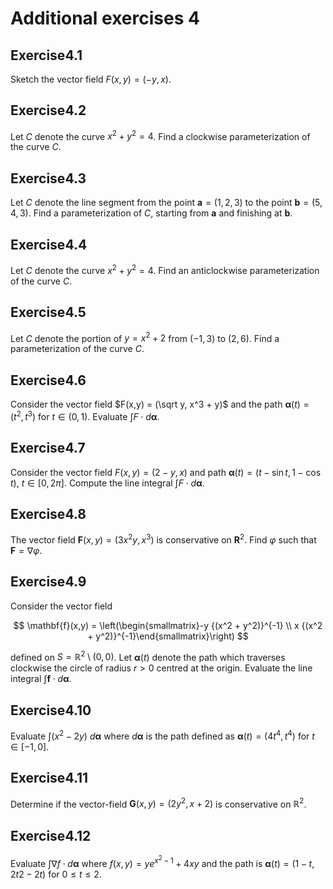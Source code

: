 # Additional exercises 4

<!--@include: ./pages/notation.md-->

## Exercise

Sketch the vector field $F(x,y) = (-y,x)$.

## Exercise

Let $C$ denote the curve $x^2 + y^2 = 4$. Find a clockwise parameterization of the curve $C$.

## Exercise

Let $C$ denote the line segment from the point $\mathbf{a} = (1,2,3)$ to the point $\mathbf{b} = (5,4,3)$. Find a parameterization of $C$, starting from $\mathbf{a}$ and finishing at $\mathbf{b}$.

## Exercise

Let $C$ denote the curve $x^2 + y^2 = 4$. Find an anticlockwise parameterization of the curve $C$.

## Exercise

Let $C$ denote the portion of $y = x^2 + 2$ from $(−1,3)$ to $(2,6)$. Find a parameterization of the curve $C$.

## Exercise

Consider the vector field $F(x,y) = (\sqrt y, x^3 + y)$ and the path $\boldsymbol{\alpha}(t)= (t^2,t^3)$ for $t \in (0,1)$. Evaluate $\int F \cdot d\boldsymbol{\alpha}$.

## Exercise

Consider the vector field $F(x,y) = (2 - y, x)$ and path $\boldsymbol{\alpha}(t) = (t-\sin t, 1-\cos t)$, $t\in [0,2\pi]$. Compute the line integral $\int F \cdot d\boldsymbol{\alpha}$.

## Exercise

The vector field $\mathbf{F}(x,y) = \left(3 x^2 y, x^3\right)$ is conservative on $\mathbf{R}^2$. Find $\varphi$ such that $\mathbf{F} = \nabla \varphi$.

## Exercise

Consider the vector field

$$
\mathbf{f}(x,y) = \left(\begin{smallmatrix}-y {(x^2 + y^2)}^{-1} \\ x {(x^2 + y^2)}^{-1}\end{smallmatrix}\right)
$$

defined on $S = \mathbb{R}^2 \setminus (0,0)$.
Let $\boldsymbol{\alpha}(t)$ denote the path which traverses clockwise the circle of radius $r>0$ centred at the origin.
Evaluate the line integral $\int \mathbf{f} \cdot d\boldsymbol{\alpha}$.

## Exercise

Evaluate $\int (x^2−2y) \ d\boldsymbol{\alpha}$ where $d\boldsymbol{\alpha}$ is the path defined as $\boldsymbol{\alpha}(t)=(4t^4,t^4)$ for $t\in[-1,0]$.

## Exercise

Determine if the vector-field $\mathbf{G}(x,y) = (2y^2, x+2)$ is conservative on $\mathbb{R}^2$.

## Exercise

Evaluate $\int \nabla f \cdot d\boldsymbol{\alpha}$ where $f(x,y) = ye^{x^2−1} + 4xy$ and the path is $\boldsymbol{\alpha}(t) = (1−t,2t2−2t)$ for $0 \leq t \leq 2$.

<style scoped>
h1 {
    counter-reset: h2
}
h2:after {
    counter-increment: h2;
    content: "4." counter(h2) 
}
</style>
